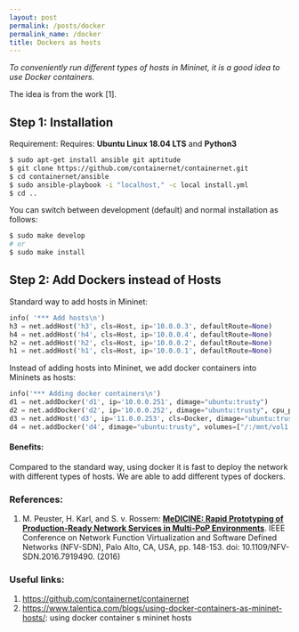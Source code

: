 ```yaml
---
layout: post
permalink: /posts/docker
permalink_name: /docker
title: Dockers as hosts
---
```


*To conveniently run different types of hosts in Mininet, it is a good idea to use Docker containers.*

The idea is from the work [1].

## Step 1: Installation

Requirement: Requires: **Ubuntu Linux 18.04 LTS** and **Python3**

```bash
$ sudo apt-get install ansible git aptitude
$ git clone https://github.com/containernet/containernet.git
$ cd containernet/ansible
$ sudo ansible-playbook -i "localhost," -c local install.yml
$ cd ..
```

You can switch between development (default) and normal installation as follows:

```bash
$ sudo make develop
# or 
$ sudo make install
```

## Step 2: Add Dockers instead of Hosts

Standard way to add hosts in Mininet:

```python
info( '*** Add hosts\n')
h3 = net.addHost('h3', cls=Host, ip='10.0.0.3', defaultRoute=None)
h4 = net.addHost('h4', cls=Host, ip='10.0.0.4', defaultRoute=None)
h2 = net.addHost('h2', cls=Host, ip='10.0.0.2', defaultRoute=None)
h1 = net.addHost('h1', cls=Host, ip='10.0.0.1', defaultRoute=None)
```

Instead of adding hosts into Mininet, we add docker containers into Mininets as hosts:

```python
info('*** Adding docker containers\n')
d1 = net.addDocker('d1', ip='10.0.0.251', dimage="ubuntu:trusty")
d2 = net.addDocker('d2', ip='10.0.0.252', dimage="ubuntu:trusty", cpu_period=50000, cpu_quota=25000)
d3 = net.addHost('d3', ip='11.0.0.253', cls=Docker, dimage="ubuntu:trusty", cpu_shares=20)
d4 = net.addDocker('d4', dimage="ubuntu:trusty", volumes=["/:/mnt/vol1:rw"])
```

#### Benefits: 

Compared to the standard way, using docker it is fast to deploy the network with different types of hosts. We are able to add different types of dockers.

### References:

1. M. Peuster, H. Karl, and S. v. Rossem: [**MeDICINE: Rapid Prototyping of Production-Ready Network Services in Multi-PoP Environments**](http://ieeexplore.ieee.org/document/7919490/). IEEE Conference on Network Function Virtualization and Software Defined Networks (NFV-SDN), Palo Alto, CA, USA, pp. 148-153. doi: 10.1109/NFV-SDN.2016.7919490. (2016)

### Useful links:

1. https://github.com/containernet/containernet
2. https://www.talentica.com/blogs/using-docker-containers-as-mininet-hosts/: using docker container s mininet hosts
